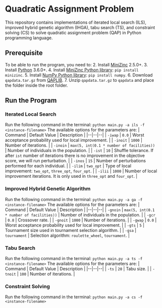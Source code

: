 # Quadratic Assignment Problem
This repository contains implementations of iterated local search (ILS), improved hybrid genetic algorithm (IHGA), tabu search (TS), and constraint solving (CS) to solve quadratic assignment problem (QAP) in Python programming language.

## Prerequisite
To be able to run the program, you need to:
2. Install [MiniZinc](https://www.minizinc.org/) 2.5.0+.
3. Install [Python](https://www.python.org/) 3.6.0+.
4. Install [MiniZinc Python library](https://pypi.org/project/minizinc/): `pip install minizinc`.
5. Install [NumPy Python library](https://pypi.org/project/numpy/): `pip install numpy`.
6. Download `qapdata.tar.gz` from [QAPLIB](https://www.opt.math.tugraz.at/qaplib/inst.html).
7. Unzip `qapdata.tar.gz` to `qapdata` and place the folder inside the root folder.

## Run the Program
### Iterated Local Search
Run the following command in the terminal:
`python main.py -a ils -f <instance-filename>`
The available options for the parameters are:
| Command | Default Value | Description |
|--|--|--|
| `-iwap` | `0.0` | Worst acceptance probability used for local improvement.  |
| `-inoit` | `1000` | Number of iterations. |
| `-inoin` | `max(5, int(0.1 * number of facilities))` | Number of individuals in the population. |
| `-ist` | `10` | Shuffle tolerance. If after `ist` number of iterations there is no improvement in the objective score, we will run perturbation. |
| `-inos` | `15` | Number of perturbations performed for each individual. |
| `-ilim` | `two_opt` | Type of local improvement: `two_opt`, `three_opt`, `four_opt`. |
| `-ilii` | `1000` | Number of local improvement iterations. It is only used in `three_opt` and `four_opt`. |

### Improved Hybrid Genetic Algorithm
Run the following command in the terminal:
`python main.py -a ga -f <instance-filename>`
The available options for the parameters are:
| Command | Default Value | Description |
|--|--|--|
| `-gnoin` | `max(5, int(0.1 * number of facilities))` | Number of individuals in the population. |
| `-gcr` | `0.8` | Crossover rate. |
| `-gnoit` | `1000` | Number of iterations. |
| `-gwap` | `0.0` | Worst acceptance probability used for local improvement.  |
| `-gts` | `5` | Tournament size used in tournament selection algorithm.  |
| `-gsa` | `tournament` | Selection algorithm: `roulette_wheel`, `tournament`. |

### Tabu Search
Run the following command in the terminal:
`python main.py -a ts -f <instance-filename>`
The available options for the parameters are:
| Command | Default Value | Description |
|--|--|--|
| `-ts` | `20` | Tabu size. |
| `-tnoit` | `100` | Number of iterations. |

### Constraint Solving
Run the following command in the terminal:
`python main.py -a cs -f <instance-filename>`